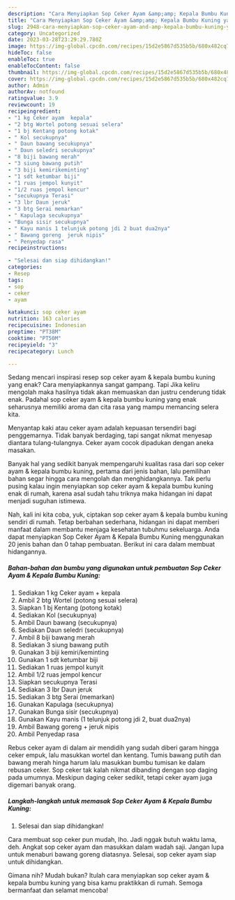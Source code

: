 ```yaml
---
description: "Cara Menyiapkan Sop Ceker Ayam &amp;amp; Kepala Bumbu Kuning yang Sempurna, Buat Buka Puasa Enak"
title: "Cara Menyiapkan Sop Ceker Ayam &amp;amp; Kepala Bumbu Kuning yang Sempurna, Buat Buka Puasa Enak"
slug: 2948-cara-menyiapkan-sop-ceker-ayam-and-amp-kepala-bumbu-kuning-yang-sempurna-buat-buka-puasa-enak
category: Uncategorized
date: 2023-03-28T23:29:29.780Z
image: https://img-global.cpcdn.com/recipes/15d2e5867d535b5b/680x482cq70/sop-ceker-ayam-kepala-bumbu-kuning-foto-resep-utama.jpg
hideToc: false
enableToc: true
enableTocContent: false
thumbnail: https://img-global.cpcdn.com/recipes/15d2e5867d535b5b/680x482cq70/sop-ceker-ayam-kepala-bumbu-kuning-foto-resep-utama.jpg
cover: https://img-global.cpcdn.com/recipes/15d2e5867d535b5b/680x482cq70/sop-ceker-ayam-kepala-bumbu-kuning-foto-resep-utama.jpg
author: Admin
authorAv: notfound
ratingvalue: 3.9
reviewcount: 19
recipeingredient:
- "1 kg Ceker ayam  kepala"
- "2 btg Wortel potong sesuai selera"
- "1 bj Kentang potong kotak"
- " Kol secukupnya"
- " Daun bawang secukupnya"
- " Daun seledri secukupnya"
- "8 biji bawang merah"
- "3 siung bawang putih"
- "3 biji kemirikeminting"
- "1 sdt ketumbar biji"
- "1 ruas jempol kunyit"
- "1/2 ruas jempol kencur"
- "secukupnya Terasi"
- "3 lbr Daun jeruk"
- "3 btg Serai memarkan"
- " Kapulaga secukupnya"
- "Bunga sisir secukupnya"
- " Kayu manis 1 telunjuk potong jdi 2 buat dua2nya"
- " Bawang goreng  jeruk nipis"
- " Penyedap rasa"
recipeinstructions:

- "Selesai dan siap dihidangkan!"
categories:
- Resep
tags:
- sop
- ceker
- ayam

katakunci: sop ceker ayam 
nutrition: 163 calories
recipecuisine: Indonesian
preptime: "PT38M"
cooktime: "PT50M"
recipeyield: "3"
recipecategory: Lunch

---
```



Sedang mencari inspirasi resep sop ceker ayam &amp; kepala bumbu kuning yang enak? Cara menyiapkannya sangat gampang. Tapi Jika keliru mengolah maka hasilnya tidak akan memuaskan dan justru cenderung tidak enak. Padahal sop ceker ayam &amp; kepala bumbu kuning yang enak seharusnya memiliki aroma dan cita rasa yang mampu memancing selera kita.


Menyantap kaki atau ceker ayam adalah kepuasan tersendiri bagi penggemarnya. Tidak banyak berdaging, tapi sangat nikmat menyesap diantara tulang-tulangnya. Ceker ayam cocok dipadukan dengan aneka masakan.

Banyak hal yang sedikit banyak mempengaruhi kualitas rasa dari sop ceker ayam &amp; kepala bumbu kuning, pertama dari jenis bahan, lalu pemilihan bahan segar hingga cara mengolah dan menghidangkannya. Tak perlu pusing kalau ingin menyiapkan sop ceker ayam &amp; kepala bumbu kuning enak di rumah, karena asal sudah tahu triknya maka hidangan ini dapat menjadi suguhan istimewa.


Nah, kali ini kita coba, yuk, ciptakan sop ceker ayam &amp; kepala bumbu kuning sendiri di rumah. Tetap berbahan sederhana, hidangan ini dapat memberi manfaat dalam membantu menjaga kesehatan tubuhmu sekeluarga. Anda dapat menyiapkan Sop Ceker Ayam &amp; Kepala Bumbu Kuning menggunakan 20 jenis bahan dan 0 tahap pembuatan. Berikut ini cara dalam membuat hidangannya.

<!--inarticleads1-->

##### Bahan-bahan dan bumbu yang digunakan untuk pembuatan Sop Ceker Ayam &amp; Kepala Bumbu Kuning:

1. Sediakan 1 kg Ceker ayam + kepala
1. Ambil 2 btg Wortel (potong sesuai selera)
1. Siapkan 1 bj Kentang (potong kotak)
1. Sediakan  Kol (secukupnya)
1. Ambil  Daun bawang (secukupnya)
1. Sediakan  Daun seledri (secukupnya)
1. Ambil 8 biji bawang merah
1. Sediakan 3 siung bawang putih
1. Gunakan 3 biji kemiri/keminting
1. Gunakan 1 sdt ketumbar biji
1. Sediakan 1 ruas jempol kunyit
1. Ambil 1/2 ruas jempol kencur
1. Siapkan secukupnya Terasi
1. Sediakan 3 lbr Daun jeruk
1. Sediakan 3 btg Serai (memarkan)
1. Gunakan  Kapulaga (secukupnya)
1. Gunakan Bunga sisir (secukupnya)
1. Gunakan  Kayu manis (1 telunjuk potong jdi 2, buat dua2nya)
1. Ambil  Bawang goreng + jeruk nipis
1. Ambil  Penyedap rasa


Rebus ceker ayam di dalam air mendidih yang sudah diberi garam hingga ceker empuk, lalu masukkan wortel dan kentang. Tumis bawang putih dan bawang merah hinga harum lalu masukkan bumbu tumisan ke dalam rebusan ceker. Sop ceker tak kalah nikmat dibanding dengan sop daging pada umumnya. Meskipun daging ceker sedikit, tetapi ceker ayam juga digemari banyak orang. 

<!--inarticleads2-->

##### Langkah-langkah untuk memasak Sop Ceker Ayam &amp; Kepala Bumbu Kuning:


1. Selesai dan siap dihidangkan!

Cara membuat sop ceker pun mudah, lho. Jadi nggak butuh waktu lama, deh. Angkat sop ceker ayam dan masukkan dalam wadah saji. Jangan lupa untuk menaburi bawang goreng diatasnya. Selesai, sop ceker ayam siap untuk dihidangkan. 

Gimana nih? Mudah bukan? Itulah cara menyiapkan sop ceker ayam &amp; kepala bumbu kuning yang bisa kamu praktikkan di rumah. Semoga bermanfaat dan selamat mencoba!
